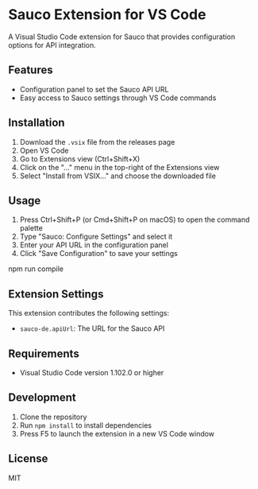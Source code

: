 # Sauco Extension for VS Code

A Visual Studio Code extension for Sauco that provides configuration options for API integration.

## Features

- Configuration panel to set the Sauco API URL
- Easy access to Sauco settings through VS Code commands

## Installation

1. Download the `.vsix` file from the releases page
2. Open VS Code
3. Go to Extensions view (Ctrl+Shift+X)
4. Click on the "..." menu in the top-right of the Extensions view
5. Select "Install from VSIX..." and choose the downloaded file

## Usage

1. Press Ctrl+Shift+P (or Cmd+Shift+P on macOS) to open the command palette
2. Type "Sauco: Configure Settings" and select it
3. Enter your API URL in the configuration panel
4. Click "Save Configuration" to save your settings

npm run compile 

## Extension Settings

This extension contributes the following settings:

* `sauco-de.apiUrl`: The URL for the Sauco API

## Requirements

- Visual Studio Code version 1.102.0 or higher

## Development

1. Clone the repository
2. Run `npm install` to install dependencies
3. Press F5 to launch the extension in a new VS Code window

## License

MIT
